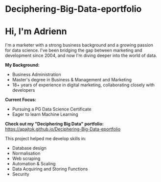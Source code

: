 # Deciphering-Big-Data-eportfolio

# Hi, I'm Adrienn

I'm a marketer with a strong business background and a growing passion for data science.  I've been bridging the gap between marketing and development since 2004, and now I'm diving deeper into the world of data.

**My Background:**

* Business Administration
* Master's degree in Business & Management and Marketing
* 18+ years of experience in digital marketing, collaborating closely with developers

**Current Focus:**

* Pursuing a PG Data Science Certificate
* Eager to learn Machine Learning

**Check out my "Deciphering Big Data" portfolio:** https://apajtok.github.io/Deciphering-Big-Data-eportfolio

This project helped me develop skills in:

* Database design
* Normalisation
* Web scraping
* Automation & Scaling
* Data Acquiring and Storing Functions
* Security
